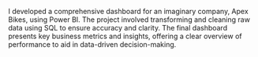 I developed a comprehensive dashboard for an imaginary company, Apex Bikes, using Power BI. The project involved transforming and cleaning raw data using SQL to ensure accuracy and clarity. The final dashboard presents key business metrics and insights, offering a clear overview of performance to aid in data-driven decision-making.
